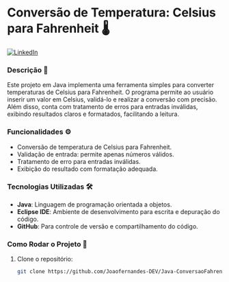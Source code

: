 # **Conversão de Temperatura: Celsius para Fahrenheit** 🌡️

[![LinkedIn](https://img.shields.io/badge/Connect-LinkedIn-blue?style=flat&logo=linkedin)](https://lnkd.in/eWWU9iz7)

### **Descrição** 📖
Este projeto em Java implementa uma ferramenta simples para converter temperaturas de Celsius para Fahrenheit. O programa permite ao usuário inserir um valor em Celsius, validá-lo e realizar a conversão com precisão. Além disso, conta com tratamento de erros para entradas inválidas, exibindo resultados claros e formatados, facilitando a leitura.

### **Funcionalidades** ⚙️
- Conversão de temperatura de Celsius para Fahrenheit.
- Validação de entrada: permite apenas números válidos.
- Tratamento de erro para entradas inválidas.
- Exibição do resultado com formatação adequada.

### **Tecnologias Utilizadas** 🛠️
- **Java**: Linguagem de programação orientada a objetos.
- **Eclipse IDE**: Ambiente de desenvolvimento para escrita e depuração do código.
- **GitHub**: Para controle de versão e compartilhamento do código.

### **Como Rodar o Projeto** 🚀
1. Clone o repositório:
   ```bash
   git clone https://github.com/Joaofernandes-DEV/Java-ConversaoFahrenheit.git

